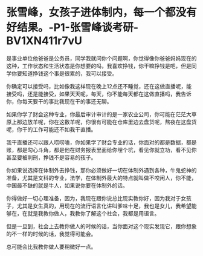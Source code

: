 # 张雪峰，女孩子进体制内，每一个都没有好结果。-P1-张雪峰谈考研-BV1XN411r7vU

是事业单位他爸爸是公务员，同学我就问你个问题啊，你觉得像你爸爸妈妈现在的这种，工作状态和生活状态是你想要的吗，我喜欢挣钱，你干嘛挣钱是吧，但是同学你要知道挣钱这个事是很累的，我可以接受。

你确定可以接受吗，比如像我这样现在晚上12点还不睡觉，还在这做直播呢，能接受吗，还是能接受，如果天天呢，每天，你不能每天都在这做直播吗，我告诉你，你每天要干的事比我现在干的事还无聊。

如果你学了财会这种专业，你最后审计审计的是一家农业公司，你可能在茫茫大草原上那边放羊呢，你在这数羊呢，你很有可能在仓库里边去盘货呢，熬夜在这盘货呢，你干的工作可能还不如我干直播。

我干直播还可以跟人唠唠嗑，你如果学了财会专业的话，你面对的都是数据，都是账，都是勾心斗角，都是他在财务报表里面给你埋个坑，看见你就立功，看不见你甚至要被判刑，挣钱不是容易的孩子。

你如果说选择在体制外去挣钱，那你必须做好一切在体制外遇到各种，牛鬼蛇神的准备，尤其是文科的专业，法学，在体制外最大的特点就叫做不咬闲人，你不能，中国最不缺的就是牛人，如果说你要在体制外的话。

你得做好一切心理准备，因为，我现在跟你说总比现实教你好，因为我对于女孩子，尤其是女生真的，用现在的流行语言化讲叫爹味十足，我也是女儿，我希望能够在，在就是我教你做人，我教你了解这个社会，我都是用语言。

但是一旦到，社会上去教你做人的时候的话，当你面对这个现实发现它，跟你想象的不一样的时候的话，我觉得可能会。

总可能会比我教你做人要稍微好一点。